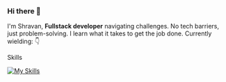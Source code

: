 ### Hi there 👋
I'm Shravan, **Fullstack developer** navigating challenges. No tech barriers, just problem-solving. I learn what it takes to get the job done. Currently wielding: 👇

Skills

[![My Skills](https://skillicons.dev/icons?i=typescript,golang,nextjs,tailwind,bun,redis,postgres,mongodb,aws,githubactions,docker,git,github,&theme=dark)](https://skillicons.dev)

